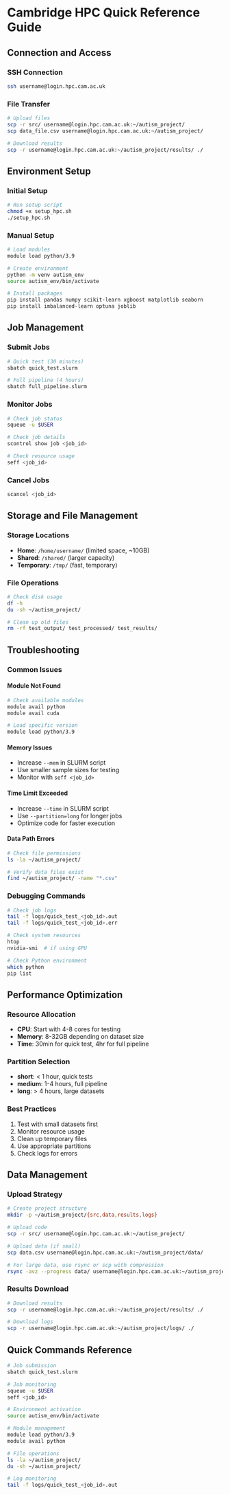 # Cambridge HPC Quick Reference Guide

## Connection and Access

### SSH Connection
```bash
ssh username@login.hpc.cam.ac.uk
```

### File Transfer
```bash
# Upload files
scp -r src/ username@login.hpc.cam.ac.uk:~/autism_project/
scp data_file.csv username@login.hpc.cam.ac.uk:~/autism_project/

# Download results
scp -r username@login.hpc.cam.ac.uk:~/autism_project/results/ ./
```

## Environment Setup

### Initial Setup
```bash
# Run setup script
chmod +x setup_hpc.sh
./setup_hpc.sh
```

### Manual Setup
```bash
# Load modules
module load python/3.9

# Create environment
python -m venv autism_env
source autism_env/bin/activate

# Install packages
pip install pandas numpy scikit-learn xgboost matplotlib seaborn
pip install imbalanced-learn optuna joblib
```

## Job Management

### Submit Jobs
```bash
# Quick test (30 minutes)
sbatch quick_test.slurm

# Full pipeline (4 hours)
sbatch full_pipeline.slurm
```

### Monitor Jobs
```bash
# Check job status
squeue -u $USER

# Check job details
scontrol show job <job_id>

# Check resource usage
seff <job_id>
```

### Cancel Jobs
```bash
scancel <job_id>
```

## Storage and File Management

### Storage Locations
- **Home**: `/home/username/` (limited space, ~10GB)
- **Shared**: `/shared/` (larger capacity)
- **Temporary**: `/tmp/` (fast, temporary)

### File Operations
```bash
# Check disk usage
df -h
du -sh ~/autism_project/

# Clean up old files
rm -rf test_output/ test_processed/ test_results/
```

## Troubleshooting

### Common Issues

#### Module Not Found
```bash
# Check available modules
module avail python
module avail cuda

# Load specific version
module load python/3.9
```

#### Memory Issues
- Increase `--mem` in SLURM script
- Use smaller sample sizes for testing
- Monitor with `seff <job_id>`

#### Time Limit Exceeded
- Increase `--time` in SLURM script
- Use `--partition=long` for longer jobs
- Optimize code for faster execution

#### Data Path Errors
```bash
# Check file permissions
ls -la ~/autism_project/

# Verify data files exist
find ~/autism_project/ -name "*.csv"
```

### Debugging Commands
```bash
# Check job logs
tail -f logs/quick_test_<job_id>.out
tail -f logs/quick_test_<job_id>.err

# Check system resources
htop
nvidia-smi  # if using GPU

# Check Python environment
which python
pip list
```

## Performance Optimization

### Resource Allocation
- **CPU**: Start with 4-8 cores for testing
- **Memory**: 8-32GB depending on dataset size
- **Time**: 30min for quick test, 4hr for full pipeline

### Partition Selection
- **short**: < 1 hour, quick tests
- **medium**: 1-4 hours, full pipeline
- **long**: > 4 hours, large datasets

### Best Practices
1. Test with small datasets first
2. Monitor resource usage
3. Clean up temporary files
4. Use appropriate partitions
5. Check logs for errors

## Data Management

### Upload Strategy
```bash
# Create project structure
mkdir -p ~/autism_project/{src,data,results,logs}

# Upload code
scp -r src/ username@login.hpc.cam.ac.uk:~/autism_project/

# Upload data (if small)
scp data.csv username@login.hpc.cam.ac.uk:~/autism_project/data/

# For large data, use rsync or scp with compression
rsync -avz --progress data/ username@login.hpc.cam.ac.uk:~/autism_project/data/
```

### Results Download
```bash
# Download results
scp -r username@login.hpc.cam.ac.uk:~/autism_project/results/ ./

# Download logs
scp -r username@login.hpc.cam.ac.uk:~/autism_project/logs/ ./
```

## Quick Commands Reference

```bash
# Job submission
sbatch quick_test.slurm

# Job monitoring
squeue -u $USER
seff <job_id>

# Environment activation
source autism_env/bin/activate

# Module management
module load python/3.9
module avail python

# File operations
ls -la ~/autism_project/
du -sh ~/autism_project/

# Log monitoring
tail -f logs/quick_test_<job_id>.out
``` 